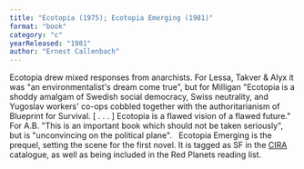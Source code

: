 ```yaml
---
title: "Ecotopia (1975); Ecotopia Emerging (1981)"
format: "book"
category: "c"
yearReleased: "1981"
author: "Ernest Callenbach"
---
```

 Ecotopia drew mixed responses from anarchists. For Lessa, Takver & Alyx  it was "an environmentalist's dream come true", but for Milligan "Ecotopia is a  shoddy amalgam of Swedish social democracy, Swiss neutrality, and Yugoslav  workers' co-ops cobbled together with the authoritarianism of Blueprint for  Survival. [ . . . ] Ecotopia is a flawed vision of a flawed future." For A.B.  "This is an important book which should not be taken seriously", but is  "unconvincing on the political plane".
  
 Ecotopia Emerging is the prequel, setting the scene for  the first novel. It is tagged as SF in the <a href="http://www.cira.ch/catalogue/index.php?lvl=categ_see&amp;id=346&amp;main="> CIRA</a> catalogue, as well as being included in the  Red Planets reading list.
  
